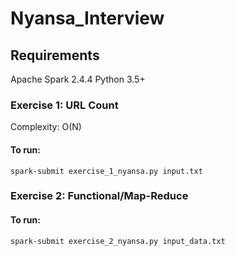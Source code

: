 # Nyansa_Interview

## Requirements
Apache Spark 2.4.4
Python 3.5+

### Exercise 1: URL Count
Complexity: O(N)
#### To run:
`spark-submit exercise_1_nyansa.py input.txt`

### Exercise 2: Functional/Map-Reduce
#### To run: 
`spark-submit exercise_2_nyansa.py input_data.txt`
